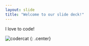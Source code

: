```yaml
---
layout: slide
title: "Welcome to our slide deck!"
---
```


I love to code!

![codercat](https://octodex.github.com/images/codercat.jpg)
{: .center}

